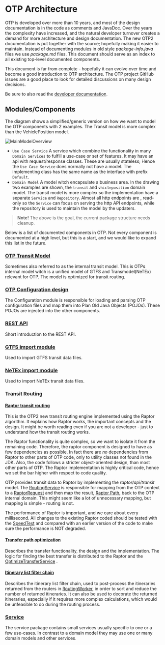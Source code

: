 # OTP Architecture

OTP is developed over more than 10 years, and most of the design documentation is in the code as
comments and JavaDoc. Over the years the complexity have increased, and the natural developer
turnover creates a demand for more architecture and design documentation. The new OTP2 documentation
is put together with the source; hopefully making it easier to maintain. Instead of documenting
modules in old style _package-info.java_ files we use _package.md_ files. This document should serve
as an index to all existing top-level documented components.

This document is far from complete - hopefully it can evolve over time and become a good
introduction to OTP architecture. The OTP project GitHub issues are a good place to look for
detailed discussions on many design decisions.

Be sure to also read the [developer documentation](docs/Developers-Guide.md).

## Modules/Components

The diagram shows a simplified/generic version on how we want to model the OTP components with 2 
examples. The Transit model is more complex than the VehiclePosition model.   

![MainModelOverview](docs/images/ServiceModelOverview.png)

 - `Use Case Service` A service which combine the functionality in many `Domain Services` to fulfill
   a use-case or set of features. It may have an api with request/response classes. These are 
   usually stateless; Hence the `Use Case Service` does normally not have a model. The implementing
   class has the same name as the interface with prefix `Default`.
 - `Domain Model` A model witch encapsulate a business area. In the drawing two examples are shown,
   the `transit` and `vhicleposition` domain model. The transit model is more complex so the 
   implementation have a separate `Service` and `Repository`. Almost all http endpoints are , 
   read-only so the `Service` can focus on serving the http API endpoints, while the repository
   is used to maintain the model by the updaters. 

> **Note!** The above is the goal, the current package structure needs cleanup.


Below is a list of documented components in OTP. Not every component is documented at a high level,
but this is a start, and we would like to expand this list in the future.


### [OTP Transit Model](src/main/java/org/opentripplanner/transit/model/package.md)

Sometimes also referred to as the internal transit model. This is OTPs internal model witch is a
unified model of GTFS and Transmodel(NeTEx) relevant for OTP. The model is optimized for transit 
routing.

### [OTP Configuration design](src/main/java/org/opentripplanner/standalone/config/package.md)

The Configuration module is responsible for loading and parsing OTP configuration files and map them
into Plan Old Java Objects (POJOs). These POJOs are injected into the other components.

### [REST API](src/main/java/org/opentripplanner/api/package.md)

Short introduction to the REST API.

### [GTFS import module](src/main/java/org/opentripplanner/gtfs/package.md)

Used to import GTFS transit data files.

### [NeTEx import module](src/main/java/org/opentripplanner/netex/package.md)

Used to import NeTEx transit data files.

### Transit Routing

#### [Raptor transit routing](src/main/java/org/opentripplanner/raptor/package.md)

This is the OTP2 new transit routing engine implemented using the Raptor algorithm. It explains how
Raptor works, the important concepts and the design. It might be worth reading even if you are not a
developer - just to understand how the transit routing works.

The Raptor functionality is quite complex, so we want to isolate it from the remaining code.
Therefore, the raptor component is designed to have as few dependencies as possible. In fact there
are _no_
dependencies from Raptor to other parts of OTP code, only to utility classes not found in the JDK.
Also, the code follows a stricter object-oriented design, than most other parts of OTP. The Raptor
implementation is highly critical code, hence we set the bar higher with respect to code quality.

OTP provides transit data to Raptor by implementing the _raptor/api/transit_ model. The
[RoutingService](src/main/java/org/opentripplanner/routing/RoutingService.java)
is responsible for mapping from the OTP context to a
[RaptorRequest](src/main/java/org/opentripplanner/raptor/api/request/RaptorRequest.java)
and then map the
result, [Raptor Path](src/main/java/org/opentripplanner/raptor/api/path/Path.java), back to
the OTP internal domain. This might seem like a lot of unnecessary mapping, but mapping is simple -
routing is not.

The performance of Raptor is important, and we care about every millisecond. All changes to the
existing Raptor coded should be tested with the
[SpeedTest](src/test/java/org/opentripplanner/transit/raptor/speed_test/package.md) and compared
with an earlier version of the code to make sure the performance is NOT degraded.

#### [Transfer path optimization](src/main/java/org/opentripplanner/routing/algorithm/transferoptimization/package.md)

Describes the transfer functionality, the design and the implementation. The logic for finding the
best transfer is distributed to the Raptor and
the [OptimizeTransferService](src/main/java/org/opentripplanner/routing/algorithm/transferoptimization/OptimizeTransferService.java)
.

#### [Itinerary list filter chain](src/main/java/org/opentripplanner/routing/algorithm/filterchain/package.md)

Describes the itinerary list filter chain, used to post-process the itineraries returned from the
routers in [RoutingWorker](src/main/java/org/opentripplanner/routing/algorithm/RoutingWorker.java),
in order to sort and reduce the number of returned itineraries. It can also be used to decorate the
returned itineraries, especially if it requires more complex calculations, which would be unfeasible
to do during the routing process.

### [Service](src/main/java/org/opentripplanner/service/package.md)
The service package contains small services usually specific to one or a few use-cases. In contrast 
to a domain model they may use one or many domain models and other services. 